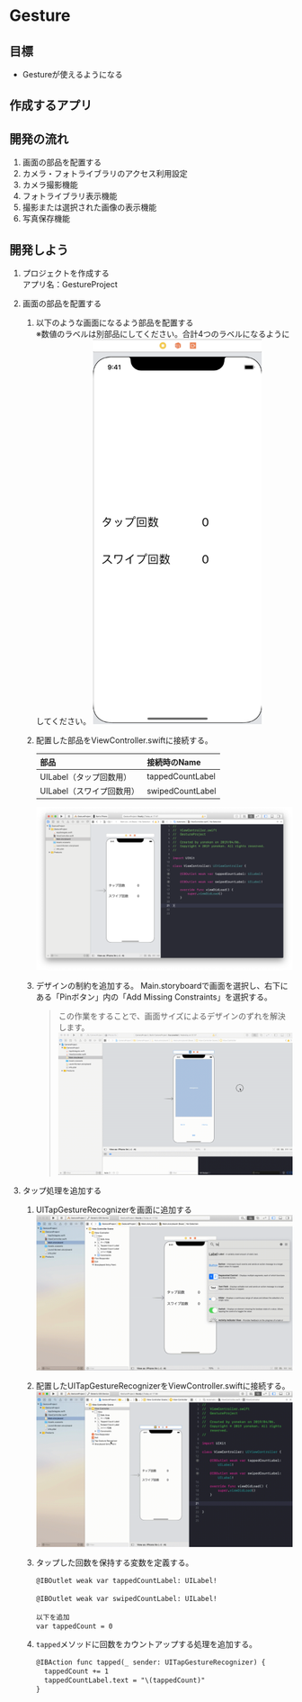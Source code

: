 # Gesture  

## 目標
- Gestureが使えるようになる

## 作成するアプリ

## 開発の流れ
1. 画面の部品を配置する
2. カメラ・フォトライブラリのアクセス利用設定
3. カメラ撮影機能
4. フォトライブラリ表示機能
5. 撮影または選択された画像の表示機能
6. 写真保存機能

## 開発しよう
1. プロジェクトを作成する  
  アプリ名：GestureProject

2. 画面の部品を配置する
    1. 以下のような画面になるよう部品を配置する  
        ※数値のラベルは別部品にしてください。合計4つのラベルになるようにしてください。
        <img src="./img/GestureProjectUI.png" width="300px">
  
    2. 配置した部品をViewController.swiftに接続する。
    
        |部品|接続時のName|
        |---|---|
        |UILabel（タップ回数用）|tappedCountLabel|
        |UILabel（スワイプ回数用）|swipedCountLabel|

        ![Swiftロゴ](./img/connect_parts_g.png)

    3. デザインの制約を追加する。
        Main.storyboardで画面を選択し、右下にある「Pinボタン」内の「Add Missing Constraints」を選択する。
        > この作業をすることで、画面サイズによるデザインのずれを解決します。
        ![Swiftロゴ](./img/add_containts.gif)

3. タップ処理を追加する
    1. UITapGestureRecognizerを画面に追加する
      ![Swiftロゴ](./img/add_tap_recognizer.gif)

    2. 配置したUITapGestureRecognizerをViewController.swiftに接続する。
      ![Swiftロゴ](./img/connect_tap.gif)

    3. タップした回数を保持する変数を定義する。
      
        ```
        @IBOutlet weak var tappedCountLabel: UILabel!
      
        @IBOutlet weak var swipedCountLabel: UILabel!

        以下を追加
        var tappedCount = 0
        ```

    4. ```tapped```メソッドに回数をカウントアップする処理を追加する。

        ```
        @IBAction func tapped(_ sender: UITapGestureRecognizer) {
          tappedCount += 1
          tappedCountLabel.text = "\(tappedCount)"
        }
        ```



